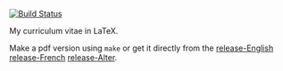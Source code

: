 [![Build
Status](https://travis-ci.org/ItzaPhenix/resume.svg?branch=master)](https://travis-ci.org/ItzaPhenix/resume)

My curriculum vitae in LaTeX.

Make a pdf version using `make` or get it directly from the
[release-English](https://github.com/ItzaPhenix/resume/releases/download/v1.6.6/resume-inter.pdf)
[release-French](https://github.com/ItzaPhenix/resume/releases/download/v1.6.6/resume-fr.pdf)
[release-Alter](https://github.com/ItzaPhenix/resume/releases/download/v1.6.6/resume-alter.pdf).
